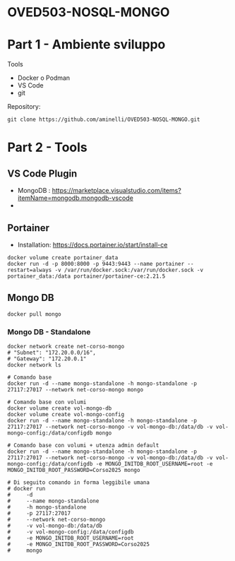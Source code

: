 # OVED503-NOSQL-MONGO

# Part 1 - Ambiente sviluppo

Tools
- Docker o Podman
- VS Code
- git

Repository:
```shell
git clone https://github.com/aminelli/OVED503-NOSQL-MONGO.git
```


# Part 2 - Tools

## VS Code Plugin

- MongoDB : https://marketplace.visualstudio.com/items?itemName=mongodb.mongodb-vscode
- 


## Portainer

- Installation: https://docs.portainer.io/start/install-ce


```shell+
docker volume create portainer_data
docker run -d -p 8000:8000 -p 9443:9443 --name portainer --restart=always -v /var/run/docker.sock:/var/run/docker.sock -v portainer_data:/data portainer/portainer-ce:2.21.5

```

## Mongo DB

```shell
docker pull mongo
```

### Mongo DB - Standalone

```shell    
docker network create net-corso-mongo
# "Subnet": "172.20.0.0/16",
# "Gateway": "172.20.0.1"
docker network ls

# Comando base
docker run -d --name mongo-standalone -h mongo-standalone -p 27117:27017 --network net-corso-mongo mongo

# Comando base con volumi
docker volume create vol-mongo-db
docker volume create vol-mongo-config
docker run -d --name mongo-standalone -h mongo-standalone -p 27117:27017 --network net-corso-mongo -v vol-mongo-db:/data/db -v vol-mongo-config:/data/configdb mongo

# Comando base con volumi + utenza admin default
docker run -d --name mongo-standalone -h mongo-standalone -p 27117:27017 --network net-corso-mongo -v vol-mongo-db:/data/db -v vol-mongo-config:/data/configdb -e MONGO_INITDB_ROOT_USERNAME=root -e MONGO_INITDB_ROOT_PASSWORD=Corso2025 mongo

# Di seguito comando in forma leggibile umana
# docker run 
#     -d 
#     --name mongo-standalone 
#     -h mongo-standalone 
#     -p 27117:27017 
#     --network net-corso-mongo 
#     -v vol-mongo-db:/data/db 
#     -v vol-mongo-config:/data/configdb 
#     -e MONGO_INITDB_ROOT_USERNAME=root 
#     -e MONGO_INITDB_ROOT_PASSWORD=Corso2025 
#     mongo

```